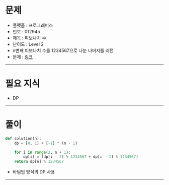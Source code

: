 # 문제
- 플랫폼 : 프로그래머스
- 번호 : 012945
- 제목 : 피보나치 수
- 난이도 : Level 2
- n번째 피보나치 수를 1234567으로 나눈 나머지를 리턴
- 문제 : <a href="https://school.programmers.co.kr/learn/courses/30/lessons/12945" target="_blank">링크</a>

---

# 필요 지식
- DP

---

# 풀이
```python
def solution(n):
    dp = [0, 1] + [-1] * (n - 1)

    for i in range(2, n + 1):
        dp[i] = (dp[i - 2] % 1234567 + dp[i - 1] % 1234567)
    return dp[n] % 1234567
```
- 바텀업 방식의 DP 사용

---

